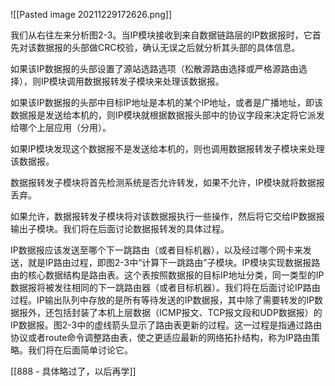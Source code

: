 ![[Pasted image 20211229172626.png]]



我们从右往左来分析图2-3。当IP模块接收到来自数据链路层的IP数据报时，它首先对该数据报的头部做CRC校验，确认无误之后就分析其头部的具体信息。

如果该IP数据报的头部设置了源站选路选项（松散源路由选择或严格源路由选择），则IP模块调用数据报转发子模块来处理该数据报。

如果该IP数据报的头部中目标IP地址是本机的某个IP地址，或者是广播地址，即该数据报是发送给本机的，则IP模块就根据数据报头部中的协议字段来决定将它派发给哪个上层应用（分用）。

如果IP模块发现这个数据报不是发送给本机的，则也调用数据报转发子模块来处理该数据报。

数据报转发子模块将首先检测系统是否允许转发，如果不允许，IP模块就将数据报丢弃。

如果允许，数据报转发子模块将对该数据报执行一些操作，然后将它交给IP数据报输出子模块。我们将在后面讨论数据报转发的具体过程。


IP数据报应该发送至哪个下一跳路由（或者目标机器），以及经过哪个网卡来发送，就是IP路由过程，即图2-3中“计算下一跳路由”子模块。IP模块实现数据报路由的核心数据结构是路由表。这个表按照数据报的目标IP地址分类，同一类型的IP数据报将被发往相同的下一跳路由器（或者目标机器）。我们将在后面讨论IP路由过程。IP输出队列中存放的是所有等待发送的IP数据报，其中除了需要转发的IP数据报外，还包括封装了本机上层数据（ICMP报文、TCP报文段和UDP数据报）的IP数据报。图2-3中的虚线箭头显示了路由表更新的过程。这一过程是指通过路由协议或者route命令调整路由表，使之更适应最新的网络拓扑结构，称为IP路由策略。我们将在后面简单讨论它。


[[888 - 具体略过了，以后再学]]



